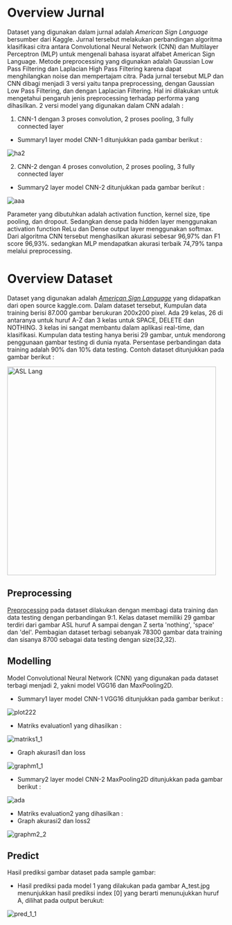 # Overview Jurnal
Dataset yang digunakan dalam jurnal adalah <i>American Sign Language</i> bersumber dari Kaggle. Jurnal tersebut melakukan perbandingan algoritma klasifikasi citra antara Convolutional Neural Network (CNN) dan Multilayer Perceptron (MLP) untuk mengenali bahasa isyarat alfabet American Sign Language. Metode preprocessing yang digunakan adalah Gaussian Low Pass Filtering dan Laplacian High Pass Filtering karena dapat menghilangkan noise dan mempertajam citra. Pada jurnal tersebut MLP dan CNN dibagi menjadi 3 versi yaitu tanpa preprocessing, dengan Gaussian Low Pass Filtering, dan dengan Laplacian Filtering. Hal ini dilakukan untuk mengetahui pengaruh jenis preprocessing terhadap performa yang dihasilkan. 2 versi model yang digunakan dalam CNN adalah :
1. CNN-1 dengan 3 proses convolution, 2 proses pooling, 3 fully connected layer

- Summary1 layer model CNN-1 ditunjukkan pada gambar berikut :

![ha2](https://user-images.githubusercontent.com/62975150/143726115-90340add-1707-4fff-82ed-5daa645604a2.jpg)

2. CNN-2 dengan 4 proses convolution, 2 proses pooling, 3 fully connected layer

- Summary2 layer model CNN-2 ditunjukkan pada gambar berikut :

![aaa](https://user-images.githubusercontent.com/62975150/143726046-e43a2161-65a1-4436-844f-53a2d7377049.jpg)

Parameter yang dibutuhkan adalah activation function, kernel size, tipe pooling, dan dropout. Sedangkan dense pada hidden layer menggunakan activation function ReLu dan Dense output layer menggunakan softmax. Dari algoritma CNN tersebut menghasilkan akurasi sebesar 96,97% dan F1 score 96,93%. sedangkan MLP mendapatkan akurasi terbaik 74,79% tanpa melalui preprocessing.

# Overview Dataset
Dataset yang digunakan  adalah <a href="https://www.kaggle.com/grassknoted/asl-alphabet"><i>American Sign Language</i></a> yang didapatkan dari open source kaggle.com. Dalam dataset tersebut, Kumpulan data training berisi 87.000 gambar berukuran 200x200 pixel. Ada 29 kelas, 26 di antaranya untuk huruf A-Z dan 3 kelas untuk SPACE, DELETE dan NOTHING.
3 kelas ini sangat membantu dalam aplikasi real-time, dan klasifikasi. Kumpulan data testing hanya berisi 29 gambar, untuk mendorong penggunaan gambar testing di dunia nyata.
Persentase perbandingan data training adalah 90% dan 10% data testing. Contoh dataset ditunjukkan pada gambar berikut :

<img width="482" alt="ASL Lang" src="https://user-images.githubusercontent.com/64589800/138824570-78c10825-e839-4c89-bb6c-8329a22fea50.png">

## Preprocessing
<a href="https://github.com/AaliyahLusianti074/TugasPraktikumML_066-074/blob/main/PreprocessingData.py">Preprocessing</a> pada dataset dilakukan dengan membagi data training dan data testing dengan perbandingan 9:1. Kelas dataset memiliki 29 gambar terdiri dari gambar ASL huruf A sampai dengan Z serta 'nothing', 'space' dan 'del'. Pembagian dataset terbagi sebanyak 78300 gambar data training dan sisanya 8700 sebagai data testing dengan size(32,32).

## Modelling
Model Convolutional Neural Network (CNN) yang digunakan pada dataset terbagi menjadi 2, yakni model VGG16 dan MaxPooling2D. 
- Summary1 layer model CNN-1 VGG16 ditunjukkan pada gambar berikut :

![plot222](https://user-images.githubusercontent.com/62975150/143670802-01643110-8d13-4a5b-a03a-8b983f0b06fd.jpg)

- Matriks evaluation1 yang dihasilkan :

![matriks1_1](https://user-images.githubusercontent.com/62975150/143729281-5eae83eb-575b-4779-865b-8ba46f721929.jpg)

- Graph akurasi1 dan loss

![graphm1_1](https://user-images.githubusercontent.com/62975150/143727380-09073453-1297-40c1-9f00-3aecaba11ba4.jpg)

- Summary2 layer model CNN-2 MaxPooling2D ditunjukkan pada gambar berikut :

![ada](https://user-images.githubusercontent.com/62975150/143671447-fb40f149-7d06-4992-987e-d630b0ff5e19.jpg)

- Matriks evaluation2 yang dihasilkan :
- Graph akurasi2 dan loss2

![graphm2_2](https://user-images.githubusercontent.com/62975150/143727335-97d7e2b9-9659-4fcb-afee-698218d7139e.jpg)

## Predict
Hasil prediksi gambar dataset pada sample gambar:
- Hasil prediksi pada model 1 yang dilakukan pada gambar A_test.jpg menunjukkan hasil prediksi index [0] yang berarti menunujukkan huruf A, dilihat pada output berukut:

![pred_1_1](https://user-images.githubusercontent.com/62975150/143729424-3c51748a-4a25-4942-811d-cbb6b1716b2a.jpg)









